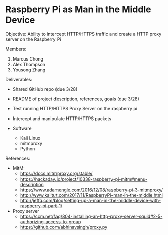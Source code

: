 # Raspberry Pi as Man in the Middle Device

Objective: Ability to intercept HTTP/HTTPS traffic and create a HTTP proxy server on the Raspberry Pi

Members:
1. Marcus Chong
2. Alex Thompson
3. Yousong Zhang

Deliverables:
- Shared GitHub repo (due 3/28)
- README of project description, references, goals (due 3/28)
- Test running HTTP/HTTPS Proxy Server on the raspberry pi
- Intercept and manipulate HTTP/HTTPS packets

- Software
  - Kali Linux
  - mitmproxy
  - Python

References:
- MitM:
  - https://docs.mitmproxy.org/stable/
  - https://hackaday.io/project/10338-raspberry-pi-mitm#menu-description
  - https://www.adamengle.com/2016/12/08/raspberry-pi-3-mitmproxy/
  - http://www.kalitut.com/2017/11/RaspberryPi-man-in-the-middle.html
  - http://jeffq.com/blog/setting-up-a-man-in-the-middle-device-with-raspberry-pi-part-1/
- Proxy server
  - https://ccm.net/faq/804-installing-an-http-proxy-server-squid#2-5-authorizing-access-to-group
  - https://github.com/abhinavsingh/proxy.py